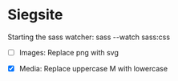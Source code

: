 # Siegsite

Starting the sass watcher: sass --watch sass:css

- [ ] Images: Replace png with svg

- [x] Media: Replace uppercase M with lowercase
